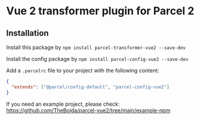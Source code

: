 # Vue 2 transformer plugin for Parcel 2

## Installation

Install this package by `npm install parcel-transformer-vue2 --save-dev`

Install the config package by `npm install parcel-config-vue2 --save-dev`

Add a `.parcelrc` file to your project with the following content:

```json
{
  "extends": ["@parcel/config-default", "parcel-config-vue2"]
}
```

If you need an example project, please check: https://github.com/TheBojda/parcel-vue2/tree/main/example-npm